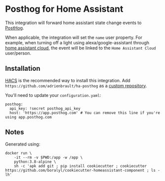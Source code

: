 # Posthog for Home Assistant

This integration will forward home assistant state change events to [PostHog](https://posthog.com).

When applicable, the integration will set the `name` user property.
For example, when turning off a light using alexa/google-assistant
through [home assistant cloud](https://www.nabucasa.com), the event will be linked
to the `Home Assistant Cloud` user/person.

## Installation

[HACS](https://hacs.xyz) is the recommended way to install this integration.
Add `https://github.com/adrienbrault/ha-posthog` as a [custom repository](https://hacs.xyz/docs/faq/custom_repositories/).

You'll need to update your `configuration.yaml`:
```
posthog:
  api_key: !secret posthog_api_key
  host: 'https://app.posthog.com' # You can remove this line if you're using app.posthog.com
```

## Notes

Generated using:

```
docker run \
    -it --rm -v $PWD:/app -w /app \
    python:3.8-alpine \
    sh -c 'apk add git ; pip install cookiecutter ; cookiecutter https://github.com/boralyl/cookiecutter-homeassistant-component ; ls -lh'
```
